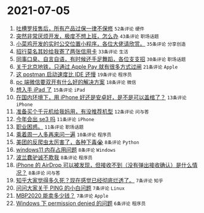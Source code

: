 # 2021-07-05

1. [吐槽罗技售后，所有产品过保一律不保修](https://www.v2ex.com/t/787561) `52条评论` `硬件`
1. [突然非常厌烦开发，极度不想上班，怎么办](https://www.v2ex.com/t/787520) `43条评论` `职场话题`
1. [小菜鸡开发的实时公交位置小程序，各位大佬请欣赏。](https://www.v2ex.com/t/787522) `35条评论` `分享创造`
1. [招行莫名其妙给我寄了两张信用卡](https://www.v2ex.com/t/787551) `33条评论` `生活`
1. [同事口臭、自言自语，有时候还手足舞蹈，各位支支招](https://www.v2ex.com/t/787532) `30条评论` `职场话题`
1. [关于北京地铁，只通过 Apple Pay 就有很多方式过闸](https://www.v2ex.com/t/787525) `21条评论` `Apple`
1. [这 postman 启动速度比 IDE 还慢](https://www.v2ex.com/t/787560) `19条评论` `程序员`
1. [pc 端微信要双开有什么好的解决方案](https://www.v2ex.com/t/787526) `18条评论` `微信`
1. [想入手 iPad 了](https://www.v2ex.com/t/787518) `15条评论` `iPad`
1. [在国内环境下，用 iPhone 好还是安卓好，是不是可以盖棺了？](https://www.v2ex.com/t/787565) `13条评论` `iPhone`
1. [准备买个千元机给我妈用，有没推荐机型](https://www.v2ex.com/t/787534) `12条评论` `问与答`
1. [今年会出 se3 吗](https://www.v2ex.com/t/787545) `11条评论` `iPhone`
1. [职业困惑。](https://www.v2ex.com/t/787530) `11条评论` `职场话题`
1. [乘着周一人多再来问一遍](https://www.v2ex.com/t/787536) `10条评论` `程序员`
1. [美团的反爬虫太厉害了，各种下毒😭](https://www.v2ex.com/t/787555) `8条评论` `Python`
1. [windows11 内存占用问题](https://www.v2ex.com/t/787548) `8条评论` `Windows`
1. [波兰蠢驴诚不欺我](https://www.v2ex.com/t/787533) `8条评论` `程序员`
1. [iPhone 的 AirDrop 可以被发现，但接收不到（没有弹出接收确认）是什么情况？](https://www.v2ex.com/t/787529) `8条评论` `问与答`
1. [知乎大家觉得多久死？现在感觉已经彻底烂透了。](https://www.v2ex.com/t/787570) `7条评论` `知乎`
1. [问问大家关于 PING 的小白问题](https://www.v2ex.com/t/787558) `7条评论` `Linux`
1. [MBP2020 能卖多少钱？](https://www.v2ex.com/t/787538) `7条评论` `Apple`
1. [Windows 下 permission denied 的问题](https://www.v2ex.com/t/787535) `6条评论` `程序员`
